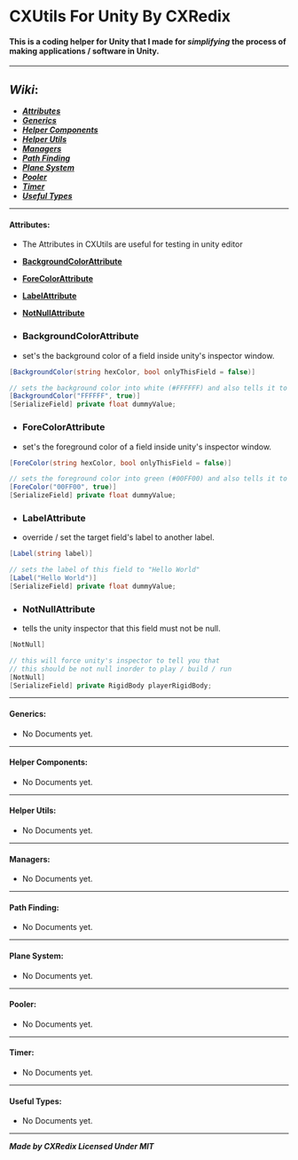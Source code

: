 # CXUtils For Unity By CXRedix

#### This is a **coding helper** for **Unity** that I made for ***simplifying*** the process of making applications / software in Unity.

---

## ***Wiki***:
 + [***Attributes***](#attributes)
 + [***Generics***](#generics)
 + [***Helper Components***](#helper-components)
 + [***Helper Utils***](#helper-utils)
 + [***Managers***](#managers)
 + [***Path Finding***](#path-finding)
 + [***Plane System***](#plane-system)
 + [***Pooler***](#pooler)
 + [***Timer***](#timer)
 + [***Useful Types***](#useful-types)

---

#### Attributes:
 + The Attributes in CXUtils are useful for testing in unity editor
 + [**BackgroundColorAttribute**](#BackgroundColorAttribute)
 + [**ForeColorAttribute**](#ForeColorAttribute)
 + [**LabelAttribute**](#LabelAttribute)
 + [**NotNullAttribute**](#NotNullAttribute)
 
 + ### BackgroundColorAttribute
 + set's the background color of a field inside unity's inspector window.
 
 ```csharp
 [BackgroundColor(string hexColor, bool onlyThisField = false)]
 ```

 ```csharp
 // sets the background color into white (#FFFFFF) and also tells it to set to this field only
 [BackgroundColor("FFFFFF", true)]
 [SerializeField] private float dummyValue;
 ```

 + ### ForeColorAttribute
 + set's the foreground color of a field inside unity's inspector window.
 
 ```csharp
 [ForeColor(string hexColor, bool onlyThisField = false)]
 ```

 ```csharp
 // sets the foreground color into green (#00FF00) and also tells it to set to this field only
 [ForeColor("00FF00", true)]
 [SerializeField] private float dummyValue;
 ```

 + ### LabelAttribute
 + override / set the target field's label to another label.
 
 ```csharp
 [Label(string label)]
 ```

 ```csharp
 // sets the label of this field to "Hello World" 
 [Label("Hello World")]
 [SerializeField] private float dummyValue;
 ```

 + ### NotNullAttribute
 + tells the unity inspector that this field must not be null.
 
 ```csharp
 [NotNull]
 ```

 ```csharp
 // this will force unity's inspector to tell you that
 // this should be not null inorder to play / build / run
 [NotNull]
 [SerializeField] private RigidBody playerRigidBody;
 ```

---

#### Generics:
 + No Documents yet.

---

#### Helper Components:
 + No Documents yet.

---

#### Helper Utils:
 + No Documents yet.

---

#### Managers:
 + No Documents yet.

---

#### Path Finding:
 + No Documents yet.

---

#### Plane System:
 + No Documents yet.

---

#### Pooler:
 + No Documents yet.

---

#### Timer:
 + No Documents yet.

---

#### Useful Types:
 + No Documents yet.

---

***Made by CXRedix Licensed Under MIT***